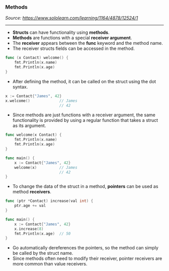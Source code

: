 ### Methods
*Source: https://www.sololearn.com/learning/1164/4878/12524/1*

---
- **Structs** can have functionality using **methods**.
- **Methods** are functions with a special **receiver argument**.
- The **receiver** appears between the **func** keyword and the method name.
- The receiver structs fields can be accessed in the method.
```go
func (x Contact) welcome() {
    fmt.Println(x.name)
    fmt.Println(x.age)
}
```

- After defining the method, it can be called on the struct using the dot syntax.
```go
x := Contact{"James", 42}
x.welcome()             // James
                        // 42
```

- Since methods are just functions with a receiver argument, the same functionality is provided by using a regular function that takes a struct as its argument.
```go
func welcome(x Contact) {
    fmt.Println(x.name)
    fmt.Println(x.age)
}

func main() {
    x := Contact{"James", 42}
    welcome(x)          // James
                        // 42
}
```

- To change the data of the struct in a method, **pointers** can be used as method **receivers**.
```go
func (ptr *Contact) increase(val int) {
    ptr.age += val
}

func main() {
    x := Contact{"James", 42}
    x.increase(8)
    fmt.Println(x.age)  // 50
}
```

- Go automatically dereferences the pointers, so the method can simply be called by the struct name.
- Since methods often need to modify their receiver, pointer receivers are more common than value receivers.
